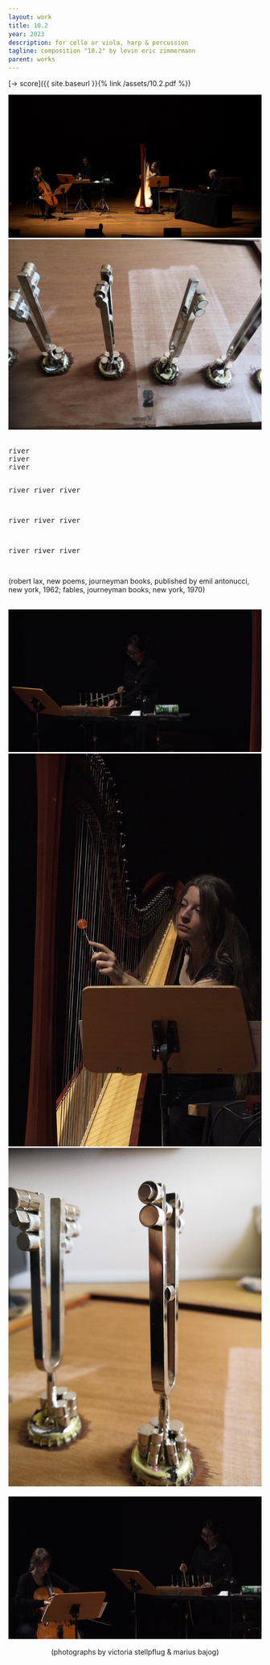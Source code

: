 ```yaml
---
layout: work
title: 10.2
year: 2023
description: for cello or viola, harp & percussion
tagline: composition "10.2" by levin eric zimmermann
parent: works
---
```


[-> score]({{ site.baseurl }}{% link /assets/10.2.pdf %})

<img id="standard-100h" src="/assets/102/totale_0.jpg" alt="ensemble playing 10.2"/>



<!--
<div class="container">
    <div class="row">
        <div class="col">
            <audio controls>
              <source src="/assets/102/102doc.mp3" type="audio/mpeg">
            your browser does not support the audio element.
            </audio>
        </div>
        <div class="col">
            <p>10.2, pages 1 - 6. documentation recording of a concert played by f. herbst, d. hu & r. stephan. recorded by manuel gäfgen</p>
        </div>
    </div>
</div>
-->

<img id="standard-100h" src="/assets/102/instr1.jpeg" alt="another tuning fork instrument closeup"/>


<br>
<br>
<div class="container">
    <div class="row">
        <div class="col">
<pre>
river
river
river

river
river
river

river
river
river

river
river
river

</pre>
        </div>
        <div class="col">
            <p>
                (robert lax, new poems, journeyman books, published by emil antonucci, new york, 1962; fables, journeyman books, new york, 1970)
            </p>
        </div>
    </div>
</div>

<br>



<img id="standard-100h" src="/assets/102/bow_tuning_forks.jpg" alt="bowed tuning forks"/>


<div class="container">
    <div class="row">
        <div class="col">
            <img id="standard-25h" src="/assets/102/harp_superball.jpg" alt="harp player closeup"/>
        </div>
        <div class="col">
            <img id="standard-25h" src="/assets/102/instr0.jpeg" alt="tuning fork instrument closeup"/>
        </div>
    </div>
</div>

<br>


<img id="standard-100h" src="/assets/102/cello_and_percussion.jpg" alt="bowed tuning forks"/>

<center>
<p>
(photographs by victoria stellpflug & marius bajog)
</p>
</center>


